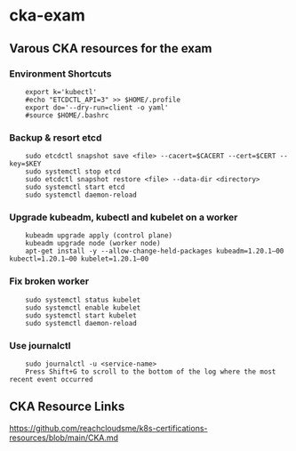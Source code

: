 # cka-exam
## Varous CKA resources for the exam

### Environment Shortcuts

        export k='kubectl' 
        #echo "ETCDCTL_API=3" >> $HOME/.profile
        export do='--dry-run=client -o yaml'
        #source $HOME/.bashrc

### Backup & resort etcd
        sudo etcdctl snapshot save <file> --cacert=$CACERT --cert=$CERT --key=$KEY
        sudo systemctl stop etcd
        sudo etcdctl snapshot restore <file> --data-dir <directory> 
        sudo systemctl start etcd
        sudo systemctl daemon-reload

### Upgrade kubeadm, kubectl and kubelet on a worker
        kubeadm upgrade apply (control plane)
        kubeadm upgrade node (worker node)
        apt-get install -y --allow-change-held-packages kubeadm=1.20.1–00 kubectl=1.20.1–00 kubelet=1.20.1–00

### Fix broken worker
        sudo systemctl status kubelet
        sudo systemctl enable kubelet
        sudo systemctl start kubelet
        sudo systemctl daemon-reload

### Use journalctl
        sudo journalctl -u <service-name>
        Press Shift+G to scroll to the bottom of the log where the most recent event occurred

## CKA Resource Links

https://github.com/reachcloudsme/k8s-certifications-resources/blob/main/CKA.md



